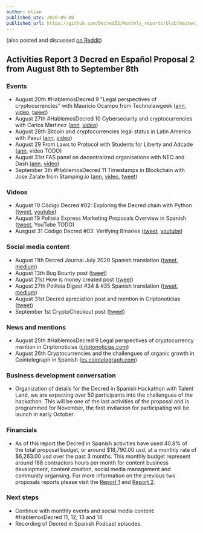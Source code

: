 ```yaml
---
author: elian
published_utc: 2020-09-08
published_url: https://github.com/DecredES/Monthly_reports/blob/master/Report_3.md
---
```


(also posted and discussed [on Reddit](https://www.reddit.com/r/decred/comments/ip0uke/activities_report_3_decred_en_espa%C3%B1ol_proposal_2/))

## Activities Report 3 Decred en Español Proposal 2 from August 8th to September 8th

### Events

- August 20th #HablemosDecred 9 "Legal perspectives of cryptocurrencies" with Mauricio Ocampo from Technolawgeek ([ann](https://twitter.com/Decred_ES/status/1294416104723488769), [video](https://www.youtube.com/watch?v=VzELuWRqCo4), [tweet](https://twitter.com/Decred_ES/status/1296570295176712192))
- August 27th #HablemosDecred 10 Cybersecurity and cryptocurrencies with Carlos Martinez ([ann](https://twitter.com/Decred_ES/status/1298778395891961862), [video](https://www.youtube.com/watch?v=GosMlhxWK3M))
- August 28th Bitcoin and cryptocurrencies legal status in Latin America with Paxul ([ann](https://twitter.com/Decred_ES/status/1298664435188408320), [video](https://www.youtube.com/watch?v=S9klI1rUGvM))
- August 29 From Laws to Protocol with Students for Liberty and Adcade ([ann](https://twitter.com/Decred_ES/status/1299506004607094784), video TODO)
- August 31st FAS panel on decentralized organisations with NEO and Dash ([ann](https://twitter.com/Decred_ES/status/1298275771333705728), [video](https://www.youtube.com/watch?v=yIlVTSObIzU))
- September 3th #HablemosDecred 11 Timestamps in Blockchain with Jose Zarate from Stamping.io ([ann](https://twitter.com/Decred_ES/status/1300809902777139200), [video](https://www.youtube.com/watch?v=QwsWiJ8v5qE), [tweet](https://twitter.com/Decred_ES/status/1301277545418104835))

### Videos

- August 10 Código Decred #02: Exploring the Decred chain with Python ([tweet](https://twitter.com/Decred_ES/status/1292842239878627328), [youtube](https://www.youtube.com/watch?v=FGhklclRNt0))
- August 19 Politeia Express Marketing Proposals Overview in Spanish ([tweet](https://twitter.com/Decred_ES/status/1296148410173620225), YouTube TODO)
- Ausgust 31 Código Decred #03: Verifying Binaries ([tweet](https://twitter.com/Decred_ES/status/1300594435080757248), [youtube](https://www.youtube.com/watch?v=U3BwnmmF1Ro))

### Social media content

- August 11th Decred Journal July 2020 Spanish translation ([tweet](https://twitter.com/Decred_ES/status/1293238369657540609), [medium](https://medium.com/decred-es/revista-decred-julio-2020-2ce994d8ee8f))
- August 13th Bug Bounty post ([tweet](https://twitter.com/Decred_ES/status/1293957931885568002))
- August 21st How is money created post ([tweet](https://twitter.com/Decred_ES/status/1296830465987485702))
- August 27th Politeia Digest #34 & #35 Spanish translation ([tweet](https://twitter.com/Decred_ES/status/1299127558349389825), [medium](https://medium.com/decred-es/politeia-digest-spanish/home))
- August 31st Decred apreciation post and mention in Criptonoticias ([tweet](https://twitter.com/Decred_ES/status/1300480136551297024))
- September 1st CryptoCheckout post ([tweet](https://twitter.com/Decred_ES/status/1300951169343389698))

### News and mentions

- August 25th #HablemosDecred 9 Legal perspectives of cryptocurrency mention in Criptonoticias ([criptonoticias.com](https://www.criptonoticias.com/mercados/nueva-plataforma-evento-legalidad-nem-decred-top-semanal/))
- August 26th Cryptocurrencies and the challengues of organic growth in Cointelegraph in Spanish ([es.cointelegraph.com](https://es.cointelegraph.com/news/cryptology-and-marketing-the-challenges-of-organic-growth))

### Business development conversation

- Organization of details for the Decred in Spanish Hackathon with Talent Land, we are expecting over 50 participants into the challengues of the hackathon. This will be one of the last activities of the proposal and is programmed for November, the first invitacion for participating will be launch in early October.

### Financials

- As of this report the Decred in Spanish activities have used 40.8% of the total proposal budget, or around $18,790.00 usd, at a monthly rate of $6,263.00 usd over the past 3 months. This monthly budget represent around 188 contractors hours per month for content business development, content creation, social media management and community organsing. For more information on the previous two proposals reports please visit the [Report 1](https://www.reddit.com/r/decred/comments/hn4sve/activities_report_decred_en_espa%C3%B1ol_proposal_2/) and [Report 2](https://www.reddit.com/r/decred/comments/i7ue8h/activities_report_decred_en_espa%C3%B1ol_proposal_2/).

### Next steps

- Continue with monthly events and social media content: #HablemosDecred 11, 12, 13 and 14
- Recording of Decred in Spanish Podcast episodes.
